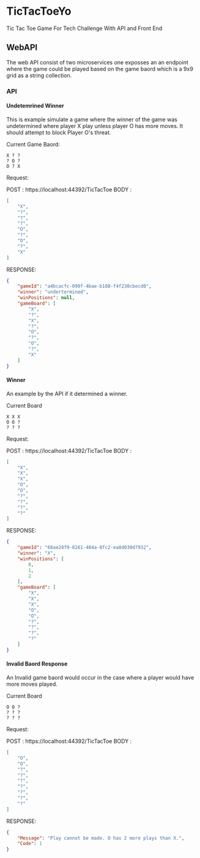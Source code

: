 # TicTacToeYo
Tic Tac Toe Game For Tech Challenge With API and Front End

## WebAPI
The web API consist of two microservices one exposses an an endpoint where the game could be played based on the game baord which is a 9x9 grid as a string collection.

### API

#### Undetemrined Winner
This is example simulate a game where the winner of the game was undetermined where player X play unless player O has more moves. It should attempt to block Player O's threat.

Current Game Baord:

```
X ? ?
? O ?
O ? X
```

Request: 

POST : https://localhost:44392/TicTacToe
BODY : 
```json
[
    "X",
    "?",
    "?",
    "?",
    "O",
    "?",
    "O",
    "?",
    "X"
]
```

RESPONSE:

```json
{
    "gameId": "a4bcacfc-090f-4bae-b108-f4f230cbecd0",
    "winner": "undertermined",
    "winPositions": null,
    "gameBoard": [
        "X",
        "?",
        "X",
        "?",
        "O",
        "?",
        "O",
        "?",
        "X"
    ]
}
```

#### Winner
An example by the API if it determined a winner.

Current Board 

```
X X X
O O ?
? ? ?
```

Request: 

POST : https://localhost:44392/TicTacToe
BODY : 
```json
[
    "X",
    "X",
    "X",
    "O",
    "O",
    "?",
    "?",
    "?",
    "?"
]
```

RESPONSE:

```json
{
    "gameId": "68ae28f9-8261-404a-8fc2-ea8d030d7932",
    "winner": "X",
    "winPositions": [
        0,
        1,
        2
    ],
    "gameBoard": [
        "X",
        "X",
        "X",
        "O",
        "O",
        "?",
        "?",
        "?",
        "?"
    ]
}
```

#### Invalid Baord Response

An Invalid game baord would occur in the case where a player would have more moves played.

Current Board 

```
O O ?
? ? ?
? ? ?
```
Request: 

POST : https://localhost:44392/TicTacToe
BODY : 
```json
[
    "O",
    "O",
    "?",
    "?",
    "?",
    "?",
    "?",
    "?",
    "?"
]
```

RESPONSE:

```json
{
    "Message": "Play cannot be made. O has 2 more plays than X.",
    "Code": 1
}
```